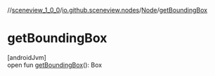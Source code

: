 //[sceneview_1_0_0](../../../index.md)/[io.github.sceneview.nodes](../index.md)/[Node](index.md)/[getBoundingBox](get-bounding-box.md)

# getBoundingBox

[androidJvm]\
open fun [getBoundingBox](get-bounding-box.md)(): Box

